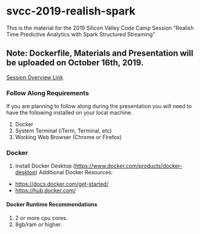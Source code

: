 # svcc-2019-realish-spark
This is the material for the 2019 Silicon Valley Code Camp Session "Realish Time Predictive Analytics with Spark Structured Streaming"

## Note: Dockerfile, Materials and Presentation will be uploaded on October 16th, 2019.

[Session Overview Link](https://www.siliconvalley-codecamp.com/Session/2019/real-ish-time-predictive-analytics-with-spark-structured-streaming)

### Follow Along Requirements
If you are planning to follow along during the presentation you will need to have the following installed on your local machine.

1. Docker
2. System Terminal (iTerm, Terminal, etc)
2. Working Web Browser (Chrome or Firefox)

### Docker
1. Install Docker Desktop (https://www.docker.com/products/docker-desktop)
Additional Docker Resources:
* https://docs.docker.com/get-started/
* https://hub.docker.com/

#### Docker Runtime Recommendations
1. 2 or more cpu cores.
2. 8gb/ram or higher.
